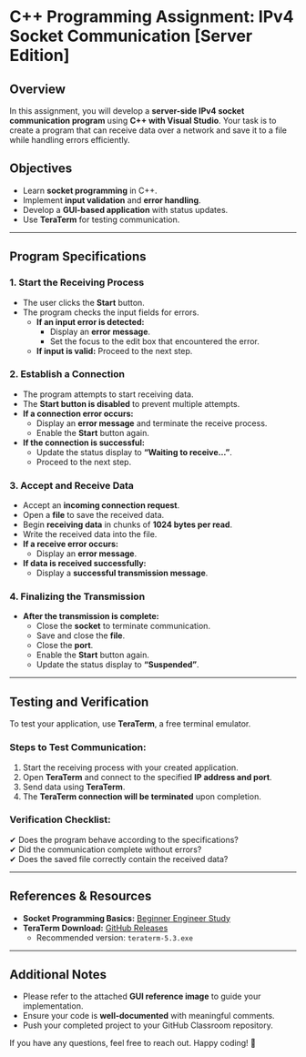 # C++ Programming Assignment: IPv4 Socket Communication [Server Edition]

## **Overview**
In this assignment, you will develop a **server-side IPv4 socket communication program** using **C++ with Visual Studio**. Your task is to create a program that can receive data over a network and save it to a file while handling errors efficiently.

## **Objectives**
- Learn **socket programming** in C++.
- Implement **input validation** and **error handling**.
- Develop a **GUI-based application** with status updates.
- Use **TeraTerm** for testing communication.

---

## **Program Specifications**
### **1. Start the Receiving Process**
- The user clicks the **Start** button.
- The program checks the input fields for errors.
  - **If an input error is detected:**
    - Display an **error message**.
    - Set the focus to the edit box that encountered the error.
  - **If input is valid:** Proceed to the next step.

### **2. Establish a Connection**
- The program attempts to start receiving data.
- The **Start button is disabled** to prevent multiple attempts.
- **If a connection error occurs:**
  - Display an **error message** and terminate the receive process.
  - Enable the **Start** button again.
- **If the connection is successful:**
  - Update the status display to **“Waiting to receive…”**.
  - Proceed to the next step.

### **3. Accept and Receive Data**
- Accept an **incoming connection request**.
- Open a **file** to save the received data.
- Begin **receiving data** in chunks of **1024 bytes per read**.
- Write the received data into the file.
- **If a receive error occurs:**
  - Display an **error message**.
- **If data is received successfully:**
  - Display a **successful transmission message**.

### **4. Finalizing the Transmission**
- **After the transmission is complete:**
  - Close the **socket** to terminate communication.
  - Save and close the **file**.
  - Close the **port**.
  - Enable the **Start** button again.
  - Update the status display to **“Suspended”**.

---

## **Testing and Verification**
To test your application, use **TeraTerm**, a free terminal emulator.

### **Steps to Test Communication:**
1. Start the receiving process with your created application.
2. Open **TeraTerm** and connect to the specified **IP address and port**.
3. Send data using **TeraTerm**.
4. The **TeraTerm connection will be terminated** upon completion.

### **Verification Checklist:**
✔ Does the program behave according to the specifications?  
✔ Did the communication complete without errors?  
✔ Does the saved file correctly contain the received data?  

---

## **References & Resources**
- **Socket Programming Basics:** [Beginner Engineer Study](https://beginner-engineer-study.com/socket/)
- **TeraTerm Download:** [GitHub Releases](https://github.com/TeraTermProject/teraterm/releases)  
  - Recommended version: `teraterm-5.3.exe`

---

## **Additional Notes**
- Please refer to the attached **GUI reference image** to guide your implementation.
- Ensure your code is **well-documented** with meaningful comments.
- Push your completed project to your GitHub Classroom repository.

If you have any questions, feel free to reach out. Happy coding! 🚀


